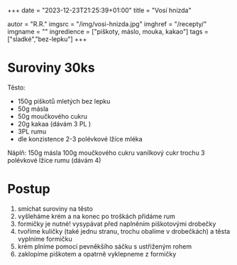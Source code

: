 +++
date = "2023-12-23T21:25:39+01:00"
title = "Vosí hnízda"

autor = "R.R."
imgsrc = "/img/vosi-hnizda.jpg"
imghref = "/recepty/"
imgname = ""
ingredience = ["piškoty, máslo, mouka, kakao"]
tags = ["sladké","bez-lepku"]
+++

# Suroviny 30ks
Těsto:
- 150g piškotů mletých bez lepku
- 50g másla
- 50g moučkového cukru
- 20g kakaa (dávám 3 PL )
- 3PL rumu
- dle konzistence 2-3 polévkové lžíce mléka 


Náplň:
150g másla
100g moučkového cukru
vanilkový cukr trochu
3 polévkové lžíce rumu (dávám 4)


# Postup
1. smíchat suroviny na těsto
2. vyšleháme krém a na konec po troškách přidáme rum
3. formičky je nutné! vysypávat před naplněním piškotovými drobečky
4. tvoříme kuličky (také jednu stranu, trochu obalíme v drobečkách) a těsta vyplníme formičku
5. krém plníme pomocí pevněkšího sáčku s ustřiženým rohem
6. zaklopíme piškotem a opatrně vyklepneme z formičky





<!--
-->
